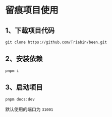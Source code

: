 # 留痕项目使用

## 1、下载项目代码
```shell
git clone https://github.com/Triabin/been.git
```

## 2、安装依赖
```shell
pnpm i
```

## 3、启动项目
```shell
pnpm docs:dev
```

默认使用的端口为 `31001`
